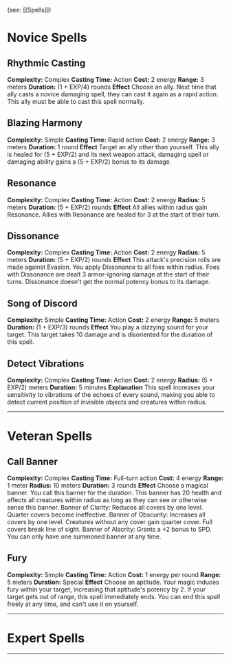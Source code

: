 (see: [[Spells]])

# Novice Spells
## Rhythmic Casting
**Complexity:** Complex
**Casting Time:** Action
**Cost:** 2 energy
**Range:** 3 meters
**Duration:** (1 + EXP/4) rounds
**Effect**
	Choose an ally. Next time that ally casts a novice damaging spell, they can cast it again as a rapid action. This ally must be able to cast this spell normally. 

## Blazing Harmony
**Complexity:** Simple
**Casting Time:** Rapid action 
**Cost:** 2 energy
**Range:** 3 meters
**Duration:** 1 round
**Effect**
	Target an ally other than yourself. This ally is healed for (5 + EXP/2) and its next weapon attack, damaging spell or damaging ability gains a (5 + EXP/2) bonus to its damage. 

## Resonance
**Complexity:** Complex
**Casting Time:** Action
**Cost:** 2 energy
**Radius:** 5 meters
**Duration:** (5 + EXP/2) rounds
**Effect**
	All allies within radius gain Resonance. Allies with Resonance are healed for 3 at the start of their turn. 

## Dissonance
**Complexity:** Complex
**Casting Time:** Action
**Cost:** 2 energy
**Radius:** 5 meters
**Duration:** (5 + EXP/2) rounds
**Effect**
	This attack's precision rolls are made against Evasion. 
	You apply Dissonance to all foes within radius. Foes with Dissonance are dealt 3 armor-ignoring damage at the start of their turns. Dissonance doesn't get the normal potency bonus to its damage. 

## Song of Discord
**Complexity:** Simple
**Casting Time:** Action
**Cost:** 2 energy
**Range:** 5 meters
**Duration:** (1 + EXP/3) rounds
**Effect**
	You play a dizzying sound for your target. This target takes 10 damage and is disoriented for the duration of this spell.

## Detect Vibrations
**Complexity:** Complex
**Casting Time:** Action
**Cost:** 2 energy
**Radius:** (5 + EXP/2) meters
**Duration:** 5 minutes
**Explanation**
	This spell increases your sensitivity to vibrations of the echoes of every sound, making you able to detect current position of invisible objects and creatures within radius.

---
# Veteran Spells
## Call Banner
**Complexity:** Complex
**Casting Time:** Full-turn action
**Cost:** 4 energy
**Range:** 1 meter
**Radius:** 10 meters
**Duration:** 3 rounds
**Effect**
	Choose a magical banner. You call this banner for the duration. This banner has 20 health and affects all creatures within radius as long as they can see or otherwise sense this banner.
	Banner of Clarity: Reduces all covers by one level. Quarter covers become ineffective.
	Banner of Obscurity: Increases all covers by one level. Creatures without any cover gain quarter cover. Full covers break line of sight. 
	Banner of Alacrity: Grants a +2 bonus to SPD.
	You can only have one summoned banner at any time.

## Fury
**Complexity:** Simple
**Casting Time:** Action
**Cost:** 1 energy per round
**Range:** 5 meters
**Duration:** Special
**Effect**
	Choose an aptitude. Your magic induces fury within your target, increasing that aptitude's potency by 2. If your target gets out of range, this spell immediately ends.
	You can end this spell freely at any time, and can't use it on yourself.



---
# Expert Spells


---